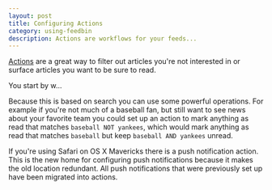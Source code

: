 ```yaml
---
layout: post
title: Configuring Actions
category: using-feedbin
description: Actions are workflows for your feeds...
---
```


[Actions](https://feedbin.me/settings/actions) are a great way to filter out articles you're not interested in or surface articles you want to be sure to read.

You start by w...

Because this is based on search you can use some powerful operations. For example if you're not much of a baseball fan, but still want to see news about your favorite team you could set up an action to mark anything as read that matches `baseball NOT yankees`, which would mark anything as read that matches `baseball` but keep `baseball AND yankees` unread.

If you're using Safari on OS X Mavericks there is a push notification action. This is the new home for configuring push notifications because it makes the old location redundant. All push notifications that were previously set up have been migrated into actions.

